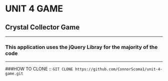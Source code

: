 # UNIT 4 GAME
## Crystal Collector Game
---
### This application uses the jQuery Libray for the majority of the code
---
###HOW TO CLONE ::
`GIT CLONE https://github.com/ConnorScoma1/unit-4-game.git`
